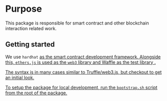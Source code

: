 # Purpose
This package is responsible for smart contract and other blockchain interaction related work.

## Getting started
We use `hardhat` <a href="https://hardhat.org/"> as the smart contract development framework. Alongside this, `ethers.js` <a href="https://docs.ethers.io/ethers.js/html/"> is used as the `web3` library and Waffle as the test library <a href="https://ethereum-waffle.readthedocs.io/en/latest/">. 

The syntax is in many cases similar to Truffle/web3.js, but checkout <a href="https://hardhat.org/guides/waffle-testing.html"> to get an initial look.
 
To setup the package for local development, run the `bootstrap.sh` script from the root of the package.


